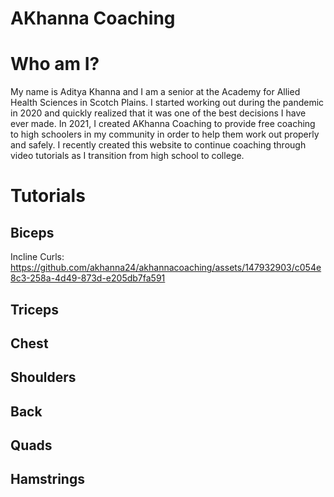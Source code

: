 # AKhanna Coaching
# Who am I?

My name is Aditya Khanna and I am a senior at the Academy for Allied Health Sciences in Scotch Plains. 
I started working out during the pandemic in 2020 and quickly realized that it was one of the best decisions I have ever made.
In 2021, I created AKhanna Coaching to provide free coaching to high schoolers in my community in order to help them work out properly and safely.
I recently created this website to continue coaching through video tutorials as I transition from high school to college.

# Tutorials
## Biceps
Incline Curls:
https://github.com/akhanna24/akhannacoaching/assets/147932903/c054e8c3-258a-4d49-873d-e205db7fa591 



## Triceps

## Chest

## Shoulders

## Back

## Quads

## Hamstrings
